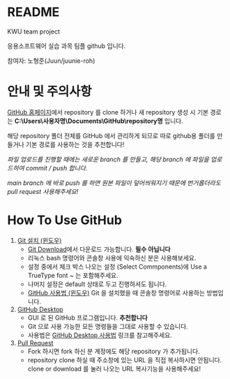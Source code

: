 # README

KWU team project

응용소프트웨어 실습 과목 팀플 github 입니다.

참여자: 노형준(Juun/juunie-roh)

# 안내 및 주의사항

[GitHub 홈페이지]에서 repository 를 clone 하거나 새 repository 생성 시 기본 경로는 **C:\Users\사용자명\Documents\GitHub\repository명** 입니다.

해당 repository 폴더 전체를 GitHub 에서 관리하게 되므로 따로 github용 폴더를 만들거나 기본 경로를 사용하는 것을 추천합니다!

_파일 업로드를 진행할 때에는 새로운 branch 를 만들고, 해당 branch 에 파일을 업로드하여 commit / push 합니다._

_main branch 에 바로 push 를 하면 원본 파일이 덮어씌워지기 때문에 번거롭더라도 pull request 사용해주세요!_

# How To Use GitHub

1. [Git 설치 (윈도우)]
    - [Git Download]에서 다운로드 가능합니다. **필수 아닙니다**
    - 리눅스 bash 명령어와 콘솔창 사용에 익숙하신 분은 사용해보세요.
    - 설정 중에서 체크 박스 나오는 설정 (Select Commponents)에 Use a TrueType font ~ 는 포함해주세요.
    - 나머지 설정은 default 상태로 두고 진행하셔도 됩니다.
    - [GitHub 사용법 (윈도우)] Git 을 설치했을 때 콘솔창 명령어로 사용하는 방법입니다.
1. [GitHub Desktop]
    - GUI 로 된 GitHub 프로그램입니다. **추천합니다**
    - Git 으로 사용 가능한 모든 명령들을 그대로 사용할 수 있습니다.
    - 사용법은 [GitHub Desktop 사용법] 링크를 참고해주세요.
1. [Pull Request]
    - Fork 하시면 fork 하신 분 계정에도 해당 repository 가 추가됩니다.
    - repository clone 하실 때 주소창에 있는 URL 을 직접 복사하시면 안됩니다. clone or download 를 눌러 나오는 URL 복사기능을 사용해주세요!


[GitHub Desktop]: https://desktop.github.com/ "GitHub desktop download for Windows"
[GitHub 홈페이지]: https://www.github.com "GitHub"
[Git Download]: https://git-scm.com/download/win "Downloading Git"
[Git 설치 (윈도우)]: https://yololo.tistory.com/5 "Git 설치 (윈도우) 링크"
[GitHub 사용법 (윈도우)]: https://yololo.tistory.com/6?category=645160 "GitHub 사용법(윈도우) 링크"
[Pull Request]: https://dev-youngjun.tistory.com/47 "Pull Request 활용하기 링크"
[GitHub Desktop 사용법]: https://boheeee.tistory.com/27 "how to use github desktop"
